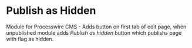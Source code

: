 # Publish as Hidden
Module for Processwire CMS - Adds button on first tab of edit page, when unpublished module adds *Publish as hidden* button which publishs page with flag as hidden.
